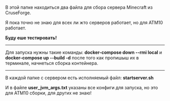 В этой папке находиться два файла для сбора сервера Minecraft из CruseForge.

Я пока точно не знаю для всех ли жто серверов работает, но для ATM10 работает.

**Буду еше тестировать!**

---

Для запуска нужны такие команды:  **docker-compose down --rmi local** и **docker-compose up --build -d** после того как пропишыш их в терминале, начнеться сборка контейнера.

---

В каждой папке с сервером есть исполняемый файл: **startserver.sh**

И в файле **user_jvm_args.txt** указаны все конфиги для запуска, но это для ATM10 сборки, для других не знаю!

